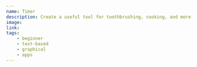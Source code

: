 ```yaml
---
name: Timer
description: Create a useful tool for toothbrushing, cooking, and more!
image: 
link: 
tags:
    - beginner
    - text-based
    - graphical
    - apps
---
```

